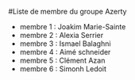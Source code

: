 #Liste de membre du groupe Azerty
- membre 1 : Joakim Marie-Sainte
- membre 2 : Alexia Serrier
- membre 3 : Ismael Balaghni
- membre 4 : Aimé schneider
- membre 5 : Clément Azan 
- membre 6 : Simonh Ledoit
